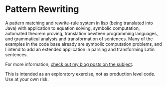 # Pattern Rewriting
<p>
A pattern matching and rewrite-rule system in lisp (being translated into Java) with application to equation solving, symbolic computation, automated theorem proving, translation bewteen programming languages, and grammatical analysis and transformation of sentences. Many of the examples in the code base already are symbolic computation problems, and I intend to add an extended application in parsing and transforming Latin sentences.
</p>

<p>
For more information, <a target="_blank" href="https://www.hrodebert.me/#!/article-list/?query=patterns">check out my blog posts on the subject</a>.
</p>

<p>
This is intended as an exploratory exercise, not as production level code. Use at your own risk.
</p>
